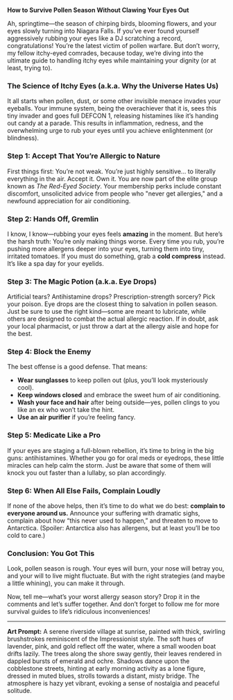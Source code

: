 **How to Survive Pollen Season Without Clawing Your Eyes Out**

Ah, springtime—the season of chirping birds, blooming flowers, and your eyes slowly turning into Niagara Falls. If you’ve ever found yourself aggressively rubbing your eyes like a DJ scratching a record, congratulations! You’re the latest victim of pollen warfare. But don’t worry, my fellow itchy-eyed comrades, because today, we’re diving into the ultimate guide to handling itchy eyes while maintaining your dignity (or at least, trying to).

### The Science of Itchy Eyes (a.k.a. Why the Universe Hates Us)

It all starts when pollen, dust, or some other invisible menace invades your eyeballs. Your immune system, being the overachiever that it is, sees this tiny invader and goes full DEFCON 1, releasing histamines like it’s handing out candy at a parade. This results in inflammation, redness, and the overwhelming urge to rub your eyes until you achieve enlightenment (or blindness).

### Step 1: Accept That You’re Allergic to Nature

First things first: You’re not weak. You’re just highly sensitive... to literally everything in the air. Accept it. Own it. You are now part of the elite group known as *The Red-Eyed Society*. Your membership perks include constant discomfort, unsolicited advice from people who "never get allergies," and a newfound appreciation for air conditioning.

### Step 2: Hands Off, Gremlin

I know, I know—rubbing your eyes feels **amazing** in the moment. But here’s the harsh truth: You’re only making things worse. Every time you rub, you’re pushing more allergens deeper into your eyes, turning them into tiny, irritated tomatoes. If you must do something, grab a **cold compress** instead. It’s like a spa day for your eyelids.

### Step 3: The Magic Potion (a.k.a. Eye Drops)

Artificial tears? Antihistamine drops? Prescription-strength sorcery? Pick your poison. Eye drops are the closest thing to salvation in pollen season. Just be sure to use the right kind—some are meant to lubricate, while others are designed to combat the actual allergic reaction. If in doubt, ask your local pharmacist, or just throw a dart at the allergy aisle and hope for the best.

### Step 4: Block the Enemy

The best offense is a good defense. That means:
- **Wear sunglasses** to keep pollen out (plus, you’ll look mysteriously cool).
- **Keep windows closed** and embrace the sweet hum of air conditioning.
- **Wash your face and hair** after being outside—yes, pollen clings to you like an ex who won’t take the hint.
- **Use an air purifier** if you’re feeling fancy.

### Step 5: Medicate Like a Pro

If your eyes are staging a full-blown rebellion, it’s time to bring in the big guns: antihistamines. Whether you go for oral meds or eyedrops, these little miracles can help calm the storm. Just be aware that some of them will knock you out faster than a lullaby, so plan accordingly.

### Step 6: When All Else Fails, Complain Loudly

If none of the above helps, then it’s time to do what we do best: **complain to everyone around us.** Announce your suffering with dramatic sighs, complain about how “this never used to happen,” and threaten to move to Antarctica. (Spoiler: Antarctica also has allergens, but at least you’ll be too cold to care.)

### Conclusion: You Got This

Look, pollen season is rough. Your eyes will burn, your nose will betray you, and your will to live might fluctuate. But with the right strategies (and maybe a little whining), you can make it through.

Now, tell me—what’s your worst allergy season story? Drop it in the comments and let’s suffer together. And don’t forget to follow me for more survival guides to life’s ridiculous inconveniences!

---

**Art Prompt:**
A serene riverside village at sunrise, painted with thick, swirling brushstrokes reminiscent of the Impressionist style. The soft hues of lavender, pink, and gold reflect off the water, where a small wooden boat drifts lazily. The trees along the shore sway gently, their leaves rendered in dappled bursts of emerald and ochre. Shadows dance upon the cobblestone streets, hinting at early morning activity as a lone figure, dressed in muted blues, strolls towards a distant, misty bridge. The atmosphere is hazy yet vibrant, evoking a sense of nostalgia and peaceful solitude.

